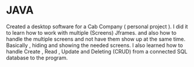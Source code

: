 # JAVA
Created a desktop software for a Cab Company ( personal project ).
I did it to learn how to work with multiple (Screens) Jframes.
and also how to handle the multiple screens and not have them show up at the same time.
Basically , hiding and showing the needed screens.
I also learned how to handle Create , Read , Update and Deleting (CRUD) from a connected SQL database to the program.

